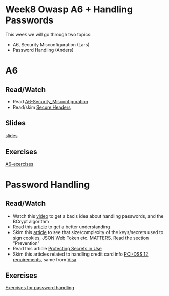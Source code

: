 # Week8 Owasp A6 + Handling Passwords

This week we will go through two topics:

- A6, Security Misconfiguration (Lars)
- Password Handling (Anders)

# A6
## Read/Watch

- Read [A6-Security_Misconfiguration](https://www.owasp.org/index.php/Top_10-2017_A6-Security_Misconfiguration)
- Read/skim [Secure Headers](https://www.owasp.org/index.php/OWASP_Secure_Headers_Project#tab=Headers)

## Slides
[slides](https://docs.google.com/presentation/d/14gvQtyeLm48vGK2MVPeLC16aOmn32-RHzzy-O2df-n0/edit?usp=sharing)

## Exercises
[A6-exercises](https://docs.google.com/document/d/102KrU8kMEeNwAqWJqFjqwjkN0BxtRTugyIqDbt2-zA0/edit?usp=sharing)

# Password Handling

## Read/Watch

- Watch this [video](https://www.youtube.com/watch?v=O6cmuiTBZVs) to get a bacis idea about handling passwords, and the BCrypt algorithm
- Read this [article](http://dustwell.com/how-to-handle-passwords-bcrypt.html) to get a better understanding
- Skim this [article]() to see that size/complexity of the keys/secrets used to sign cookies, JSON Web Token etc. MATTERS. Read the section "Prevention"
- Read this article [Protecting Secrets in Use](https://www.unboundtech.com/protecting-secrets-in-use-the-long-version/)
- Skim this articles related to handling credit card info [PCI-DSS 12 requirements](https://www.nets.eu/en/payments/secure-payments/pci-standard/pci-dss-12-requirements/), same from [Visa](https://www.visaeurope.com/receiving-payments/security/)

## Exercises

[Exercises for password handling](PW-EXERCISE.md)
